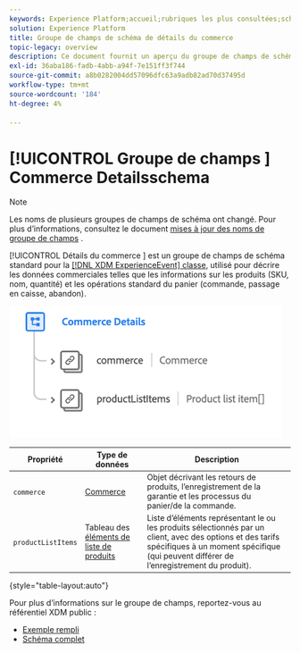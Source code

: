 ```yaml
---
keywords: Experience Platform;accueil;rubriques les plus consultées;schéma;schéma;XDM;ExperienceEvent;champs;schémas;schémas;conception de schéma;groupe de champs;groupe de champs;groupe de champs;
solution: Experience Platform
title: Groupe de champs de schéma de détails du commerce
topic-legacy: overview
description: Ce document fournit un aperçu du groupe de champs de schéma Détails du commerce .
exl-id: 36aba186-fadb-4abb-a94f-7e151ff3f744
source-git-commit: a8b0282004dd57096dfc63a9adb82ad70d37495d
workflow-type: tm+mt
source-wordcount: '184'
ht-degree: 4%

---
```


# [!UICONTROL Groupe de champs ] Commerce Detailsschema

>[!NOTE]
>
>Les noms de plusieurs groupes de champs de schéma ont changé. Pour plus d’informations, consultez le document [mises à jour des noms de groupe de champs](../name-updates.md) .

[!UICONTROL Détails du commerce ] est un groupe de champs de schéma standard pour la  [[!DNL XDM ExperienceEvent] classe](../../classes/experienceevent.md), utilisé pour décrire les données commerciales telles que les informations sur les produits (SKU, nom, quantité) et les opérations standard du panier (commande, passage en caisse, abandon).

![](../../images/field-groups/commerce-details.png)

| Propriété | Type de données | Description |
| --- | --- | --- |
| `commerce` | [Commerce](../../data-types/commerce.md) | Objet décrivant les retours de produits, l’enregistrement de la garantie et les processus du panier/de la commande. |
| `productListItems` | Tableau des [éléments de liste de produits](../../data-types/product-list-item.md) | Liste d’éléments représentant le ou les produits sélectionnés par un client, avec des options et des tarifs spécifiques à un moment spécifique (qui peuvent différer de l’enregistrement du produit). |

{style=&quot;table-layout:auto&quot;}

Pour plus d’informations sur le groupe de champs, reportez-vous au référentiel XDM public :

* [Exemple rempli](https://github.com/adobe/xdm/blob/master/components/fieldgroups/experience-event/experienceevent-commerce.example.1.json)
* [Schéma complet](https://github.com/adobe/xdm/blob/master/components/fieldgroups/experience-event/experienceevent-commerce.schema.json)
